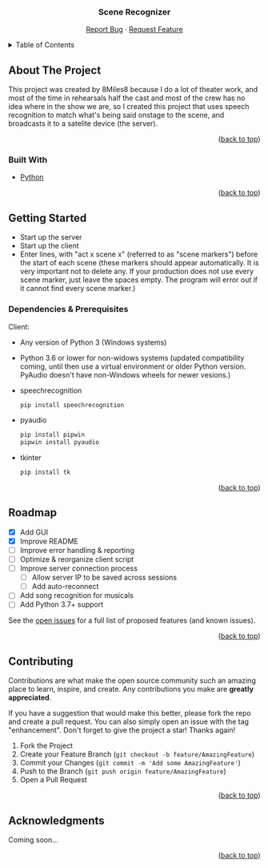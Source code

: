 <div id="top"></div>

  <h3 align="center">Scene Recognizer</h3>

  <p align="center">
    <a href="https://https://github.com/EightMilesEight/act_scene_voicerecog_pi/issues">Report Bug</a>
    ·
    <a href="https://github.com/EightMilesEight/act_scene_voicerecog_pi/issues">Request Feature</a>
  </p>
</div>



<!-- TABLE OF CONTENTS -->
<details>
  <summary>Table of Contents</summary>
  <ol>
    <li>
      <a href="#about-the-project">About The Project</a>
      <ul>
        <li><a href="#built-with">Built With</a></li>
      </ul>
    </li>
    <li>
      <a href="#getting-started">Getting Started</a>
      <ul>
        <li><a href="#prerequisites">Prerequisites</a></li>
      </ul>
    </li>
    <li><a href="#usage">Usage</a></li>
    <li><a href="#roadmap">Roadmap</a></li>
    <li><a href="#contributing">Contributing</a></li>\
    <li><a href="#acknowledgments">Acknowledgments</a></li>
  </ol>
</details>



<!-- ABOUT THE PROJECT -->
## About The Project

This project was created by 8Miles8 because I do a lot of theater work, and most of the time in rehearsals half the cast and most of the crew has no idea where in the show we are, so I created this project that uses speech recognition to match what's being said onstage to the scene, and broadcasts it to a satelite device (the server). 
<p align="right">(<a href="#top">back to top</a>)</p>



### Built With

* [Python](https://python.org/)

<p align="right">(<a href="#top">back to top</a>)</p>



<!-- GETTING STARTED -->
## Getting Started

* Start up the server
* Start up the client
* Enter lines, with "act x scene x" (referred to as "scene markers") before the start of each scene (these markers should appear automatically. It is very important not to delete any. If your production does not use every scene marker, just leave the spaces empty. The program will error out if it cannot find every scene marker.)

### Dependencies & Prerequisites

Client: 

* Any version of Python 3 (Windows systems)

* Python 3.6 or lower for non-widows systems (updated compatibility coming, until then use a virtual environment or older Python version. PyAudio doesn't have non-Windows wheels for newer vesions.)

* speechrecognition
  ```sh
  pip install speechrecognition
  ```

* pyaudio
  ```sh
  pip install pipwin
  pipwin install pyaudio
  ```
  
* tkinter
  ```sh
  pip install tk
  ```

<p align="right">(<a href="#top">back to top</a>)</p>


<!-- ROADMAP -->
## Roadmap

- [x] Add GUI
- [x] Improve README
- [ ] Improve error handling & reporting
- [ ] Optimize & reorganize client script
- [ ] Improve server connection process
    - [ ] Allow server IP to be saved across sessions
    - [ ] Add auto-reconnect
- [ ] Add song recognition for musicals
- [ ] Add Python 3.7+ support

See the [open issues](https://github.com/EightMilesEight/act_scene_voicerecog_pi/issues) for a full list of proposed features (and known issues).

<p align="right">(<a href="#top">back to top</a>)</p>



<!-- CONTRIBUTING -->
## Contributing

Contributions are what make the open source community such an amazing place to learn, inspire, and create. Any contributions you make are **greatly appreciated**.

If you have a suggestion that would make this better, please fork the repo and create a pull request. You can also simply open an issue with the tag "enhancement".
Don't forget to give the project a star! Thanks again!

1. Fork the Project
2. Create your Feature Branch (`git checkout -b feature/AmazingFeature`)
3. Commit your Changes (`git commit -m 'Add some AmazingFeature'`)
4. Push to the Branch (`git push origin feature/AmazingFeature`)
5. Open a Pull Request

<p align="right">(<a href="#top">back to top</a>)</p>


<!-- ACKNOWLEDGMENTS -->
## Acknowledgments

Coming soon...

<p align="right">(<a href="#top">back to top</a>)</p>
